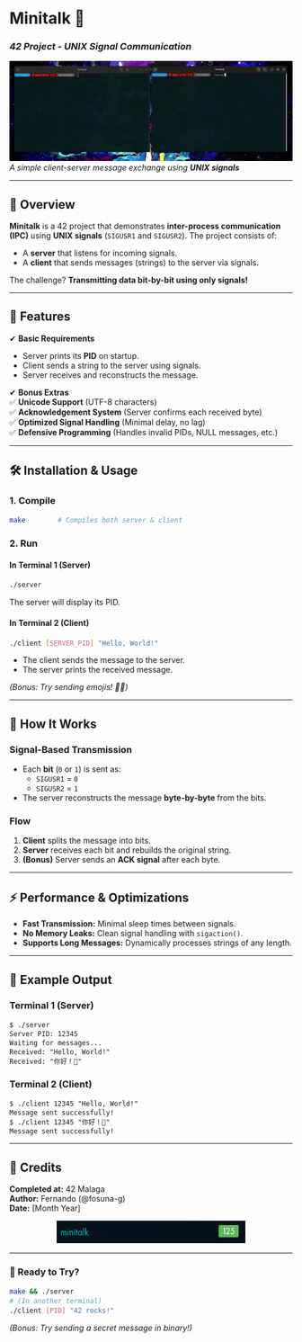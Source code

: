 # **Minitalk** 📡  
### *42 Project - UNIX Signal Communication*  

![Minitalk Demo](images/MinitalkDemo.gif)  
*A simple client-server message exchange using **UNIX signals***  

---

## **📌 Overview**  
**Minitalk** is a 42 project that demonstrates **inter-process communication (IPC)** using **UNIX signals** (`SIGUSR1` and `SIGUSR2`). The project consists of:  
- A **server** that listens for incoming signals.  
- A **client** that sends messages (strings) to the server via signals.  

The challenge? **Transmitting data bit-by-bit using only signals!**  

---

## **🚀 Features**  
✔ **Basic Requirements**  
- Server prints its **PID** on startup.  
- Client sends a string to the server using signals.  
- Server receives and reconstructs the message.  

✔ **Bonus Extras**  
✅ **Unicode Support** (UTF-8 characters)  
✅ **Acknowledgement System** (Server confirms each received byte)  
✅ **Optimized Signal Handling** (Minimal delay, no lag)  
✅ **Defensive Programming** (Handles invalid PIDs, NULL messages, etc.)  

---

## **🛠️ Installation & Usage**  
### **1. Compile**  
```bash  
make        # Compiles both server & client
```  

### **2. Run**  
#### **In Terminal 1 (Server)**  
```bash  
./server  
```  
The server will display its PID.  

#### **In Terminal 2 (Client)**  
```bash  
./client [SERVER_PID] "Hello, World!"  
```  
- The client sends the message to the server.  
- The server prints the received message.  

*(Bonus: Try sending emojis! 🚀🔥)*  

---

## **📡 How It Works**  
### **Signal-Based Transmission**  
- Each **bit** (`0` or `1`) is sent as:  
  - `SIGUSR1` = `0`  
  - `SIGUSR2` = `1`  
- The server reconstructs the message **byte-by-byte** from the bits.  

### **Flow**  
1. **Client** splits the message into bits.  
2. **Server** receives each bit and rebuilds the original string.  
3. **(Bonus)** Server sends an **ACK signal** after each byte.   

---

## **⚡ Performance & Optimizations**  
- **Fast Transmission:** Minimal sleep times between signals.  
- **No Memory Leaks:** Clean signal handling with `sigaction()`.  
- **Supports Long Messages:** Dynamically processes strings of any length.  

---

## **📜 Example Output**  
### **Terminal 1 (Server)**  
```  
$ ./server  
Server PID: 12345  
Waiting for messages...  
Received: "Hello, World!"  
Received: "你好！👋"  
```  

### **Terminal 2 (Client)**  
```  
$ ./client 12345 "Hello, World!"  
Message sent successfully!  
$ ./client 12345 "你好！👋"  
Message sent successfully!  
```   

---

## **📝 Credits**  
**Completed at:** 42 Malaga  
**Author:** Fernando (@fosuna-g)  
**Date:** [Month Year]  

<p align="center">
    <img height=40 src="images/Minitalkmarck.png">
</p>

---  

### **🚀 Ready to Try?**  
```bash  
make && ./server  
# (In another terminal)  
./client [PID] "42 rocks!"  
```  

*(Bonus: Try sending a secret message in binary!)*  
